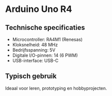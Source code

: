# Arduino Uno R4

## Technische specificaties

- Microcontroller: RA4M1 (Renesas)
- Kloksnelheid: 48 MHz
- Bedrijfsspanning: 5V
- Digitale I/O-pinnen: 14 (6 PWM)
- USB-interface: USB-C

## Typisch gebruik

Ideaal voor leren, prototyping en hobbyprojecten.

